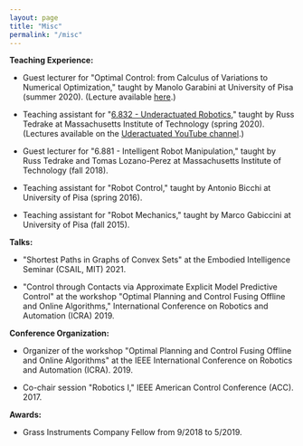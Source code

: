 ```yaml
---
layout: page
title: "Misc"
permalink: "/misc"
---
```


**Teaching Experience:**

- Guest lecturer for "Optimal Control: from Calculus of Variations to Numerical Optimization," taught by Manolo Garabini at University of Pisa (summer 2020). (Lecture available [here](https://github.com/TobiaMarcucci/optimal_control_pisa).)

- Teaching assistant for "[6.832 - Underactuated  Robotics](http://underactuated.csail.mit.edu)," taught by Russ Tedrake at Massachusetts Institute of Technology (spring 2020).
(Lectures available on the [Uderactuated YouTube channel](https://www.youtube.com/channel/UChfUOAhz7ynELF-s_1LPpWg/playlists).)

- Guest lecturer for "6.881 - Intelligent Robot Manipulation," taught by Russ Tedrake and Tomas Lozano-Perez at Massachusetts Institute of Technology (fall 2018).

- Teaching assistant for "Robot Control," taught by Antonio Bicchi at University of Pisa (spring 2016).

- Teaching assistant for "Robot Mechanics," taught by Marco Gabiccini at University of Pisa (fall 2015).

**Talks:**

- "Shortest Paths in Graphs of Convex Sets" at the Embodied Intelligence Seminar (CSAIL, MIT) 2021.

- "Control through Contacts via Approximate Explicit Model Predictive Control" at the workshop "Optimal Planning and Control Fusing Offline and Online Algorithms," International Conference on Robotics and Automation (ICRA) 2019.

**Conference Organization:**

- Organizer of the workshop "Optimal Planning and Control Fusing Offline and Online Algorithms" at the IEEE International Conference on Robotics and Automation (ICRA). 2019.

- Co-chair session "Robotics I," IEEE American Control Conference (ACC). 2017. 

**Awards:**

- Grass Instruments Company Fellow from 9/2018 to 5/2019.
